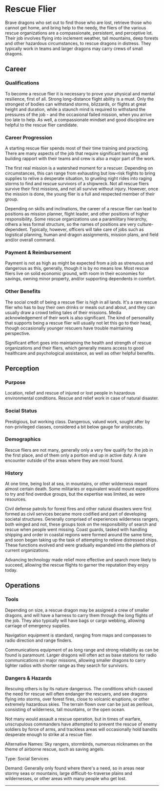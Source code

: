 Rescue Flier
============

Brave dragons who set out to find those who are lost, retrieve those who cannot get home, and bring help to the needy, the fliers of the various rescue organizations are a compassionate, persistent, and perceptive lot. Their job involves flying into inclement weather, tall mountains, deep forests and other hazardous circumstances, to rescue dragons in distress. They typically work in teams and larger dragons may carry crews of small dragons.

Career
------

### Qualifications

To become a rescue flier it is necessary to prove your physical and mental resilience, first of all. Strong long-distance flight ability is a must. Only the strongest of bodies can withstand storms, blizzards, or flights at great height and duration, while a staunch mind is required to withstand the pressures of the job - and the occasional failed mission, when you arrive too late to help. As well, a compassionate mindset and good discipline are helpful to the rescue flier candidate.

### Career Progression

A starting rescue flier spends most of their time training and practicing. There are many aspects of the job that require significant learning, and building rapport with their teams and crew is also a major part of the work.

The first real mission is a watershed moment for a rescuer. Depending on circumstances, this can range from exhausting but low-risk flights to bring supplies to relive a desperate situation, to grueling night rides into raging storms to find and rescue survivors of a shipwreck. Not all rescue fliers survive their first missions, and not all survive without injury. However, once the mission is done, the young flier is a full and respected member of their group.

Depending on skills and inclinations, the career of a rescue flier can lead to positions as mission planner, flight leader, and other positions of higher responsibility. Some rescue organizations use a paramilitary hierarchy, others a less formal structure, so the names of positions are very culture-dependent. Typically, however, officers will take care of jobs such as logistical planning, human and dragon assignments, mission plans, and field and/or overall command.

### Payment & Reimbursement

Payment is not as high as might be expected from a job as strenuous and dangerous as this, generally, though it is by no means low. Most rescue fliers live on solid economic ground, with room in their economies for savings, owning minor property, and/or supporting dependents in comfort.

### Other Benefits

The social credit of being a rescue flier is high in all lands. It's a rare rescue flier who has to buy their own drinks or meals out and about, and they can usually draw a crowd telling tales of their missions. Media acknowledgement of their work is also significant. The kind of personality that supports being a rescue flier will usually not let this go to their head, though occasionally younger rescuers have trouble maintaining perspective.

Significant effort goes into maintaining the health and strength of rescue organizations and their fliers, which generally means access to good healthcare and psychological assistance, as well as other helpful benefits.

Perception
----------

### Purpose

Location, relief and rescue of injured or lost people in hazardous environmental conditions. Rescue and relief work in case of natural disaster.

### Social Status

Prestigious, but working class. Dangerous, valued work, sought after by non-privileged classes, considered a bit below gauge for aristocrats.

### Demographics

Rescue fliers are not many, generally only a very few qualify for the job in the first place, and of them only a portion end up in active duty. A rare encounter outside of the areas where they are most found.

### History

At one time, being lost at sea, in mountains, or other wilderness meant almost certain death. Some militaries or equivalent would mount expeditions to try and find overdue groups, but the expertise was limited, as were resources.

Civil defense patrols for forest fires and other natural disasters were first formed as civil services became more codified and part of developing societal structures. Generally comprised of experiences wilderness rangers, both winged and not, these groups took on the responsibility of search and rescue when people went missing. Coast guards, tasked with handling shipping and order in coastal regions were formed around the same time, and soon began taking up the task of attempting to relieve distressed ships. These functions evolved and were gradually expanded into the plethora of current organizations.

Advancing technology made relief more effective and search more likely to succeed, allowing the rescue flights to garner the reputation they enjoy today.

Operations
----------

### Tools

Depending on size, a rescue dragon may be assigned a crew of smaller dragons, and will have a harness to carry them through the long flights of the job. They also typically will have bags or cargo webbing, allowing carriage of emergency supplies.

Navigation equipment is standard, ranging from maps and compasses to radio direction and range finders.

Communications equipment of as long range and strong reliability as can be found is paramount. Larger dragons will often act as base stations for radio communications on major missions, allowing smaller dragons to carry lighter radios with shorter range as they search for survivors.

### Dangers & Hazards

Rescuing others is by its nature dangerous. The conditions which caused the need for rescue will often endanger the rescuers, and see dragons flying into storms, over forest fires, close to volcanic eruptions, or other extremely hazardous skies. The terrain flown over can be just as perilous, consisting of wilderness, tall mountains, or the open ocean.

Not many would assault a rescue operation, but in times of warfare, unscrupulous commanders have attempted to prevent the rescue of enemy soldiers by force of arms, and trackless areas will occasionally hold bandits desperate enough to strike at a rescue flier.

Alternative Names:   Sky rangers, stormbirds, numerous nicknames on the theme of airborne rescue, such as saving angels.

Type:   Social Services

Demand:   Generally only found where there's a need, so in areas near stormy seas or mountains, large difficult-to-traverse plains and wildernesses, or other areas with many people who get lost.

------------------------------------------------------------------------
